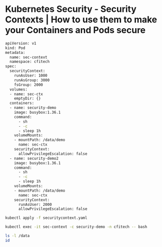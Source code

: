 # Kubernetes Security - Security Contexts | How to use them to make your Containers and Pods secure

```sh
apiVersion: v1
kind: Pod
metadata:
  name: sec-context
  namespace: cfitech
spec:
  securityContext:
    runAsUser: 1000
    runAsGroup: 3000
    fsGroup: 2000
  volumes:
  - name: sec-ctx
    emptyDir: {}
  containers:
  - name: security-demo
    image: busybox:1.36.1
    command:
      - sh
      - -c
      - sleep 1h
    volumeMounts:
    - mountPath: /data/demo
      name: sec-ctx
    securityContext:
      allowPrivilegeEscalation: false
  - name: security-demo2
    image: busybox:1.36.1
    command:
      - sh
      - -c
      - sleep 1h
    volumeMounts:
    - mountPath: /data/demo
      name: sec-ctx
    securityContext:
      runAsUser: 2000
      allowPrivilegeEscalation: false
```

```sh
kubectl apply -f securitycontext.yaml
```

```sh
kubectl exec -it sec-context -c security-demo -n cfitech -- bash
```

```sh
ls -l /data
id
```
